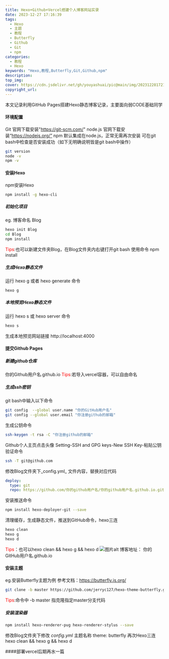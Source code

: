 ```yaml
---
title: Hexo+Github+Vercel搭建个人博客网站实录
date: 2023-12-27 17:16:39
tags:
  - Hexo
  - 主题
  - 教程
  - Butterfly
  - Github
  - Git
  - npm
categories:
  - 教程
  - Hexo
keywords: "Hexo,教程,Butterfly,Git,Github,npm"
description:
top_img:
cover: https://cdn.jsdelivr.net/gh/youyashuai/pic@main/img/202312281721894.png
copyright_url: 
---
```


本文记录利用GitHub Pages搭建Hexo静态博客记录，主要面向弱CODE基础同学
#### 环境配置
Git 官网下载安装"https://git-scm.com/" 
node.js 官网下载安装“https://nodejs.org/”
npm 默认集成在node.js，正常无需再次安装
可在git bash中检查是否安装成功（如下无明确说明皆是git bash中操作）
```bash
git version
node -v
npm -v
```
#### 安装Hexo
npm安装Hexo
```bash
npm install -g hexo-cli
```
##### 初始化项目
eg. 博客命名 Blog
```bash
hexo init Blog
cd Blog
npm install
```
<font color=Red>Tips</font>:也可以新建文件夹Blog，在Blog文件夹内右键打开git bash 使用命令 npm install

##### 生成Hexo静态文件
运行 hexo g 或者 hexo generate 命令
```bash
hexo g
```
##### 本地预览Hexo静态文件
运行 hexo s 或 hexo server 命令
```bash
hexo s
```
生成本地预览网站链接 http://localhost:4000 
#### 提交Github Pages
##### 新建github仓库
你的Github用户名.github.io
<font color=Red>Tips</font>:若导入vercel容器，可以自由命名
##### 生成ssh密钥
git bash中输入以下命令
```bash
git config  --global user.name "你的GitHub用户名"
git config --global user.email "你注册github的邮箱"
```
生成公钥命令
```bash
ssh-keygen -t rsa -C "你注册github的邮箱"
```
Github个人主页点击头像
Setting-SSH and GPG keys-New SSH Key-粘贴公钥
验证命令
```bash
ssh -T git@github.com
```
修改Blog文件夹下_config.yml_ 文件内容，替换对应代码
```yml
deploy:
  type: git
  repo: https://github.com/你的github用户名/你的github用户名.github.io.git,main
```
安装推送命令
```bash
npm install hexo-deployer-git --save
```
清理缓存，生成静态文件，推送到GitHub命令，hexo三连
```bash
hexo clean
hexo g
hexo d
```
<font color=Red>Tips</font>：也可以hexo clean && hexo g && hexo d
![图片alt](https://cdn.jsdelivr.net/gh/youyashuai/pic@main/img/202312281753789.png "图片title")
博客地址：
你的GitHub用户名.github.io
#### 安装主题
eg.安装Butterfly主题为例 参考文档：https://butterfly.js.org/
```bash
git clone -b master https://github.com/jerryc127/hexo-theme-butterfly.git themes/butterfly
```
<font color=Red>Tips</font>:命令中 -b master 指克隆指定master分支代码
##### 安装渲染器
```bash
npm install hexo-renderer-pug hexo-renderer-stylus --save
```
修改Blog文件夹下修改  _config.yml_  主题名称
theme: butterfly
再次Hexo三连
hexo clean && hexo g && hexo d

####部署vercel后期再水一篇




